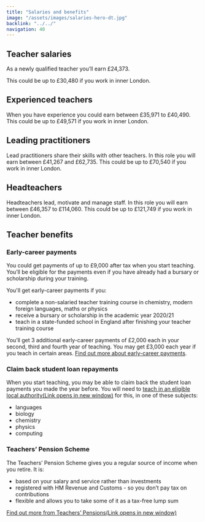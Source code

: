 ```yaml
---
title: "Salaries and benefits"
image: "/assets/images/salaries-hero-dt.jpg"
backlink: "../../"
navigation: 40
---
```

<div class="content__right">
</div>

<div class="content__left">

<h2>Teacher salaries</h2>

<p>As a newly qualified teacher you’ll earn £24,373.</p>

<p>This could be up to £30,480 if you work in inner London.</p>

<h2>Experienced teachers</h2>

<p>When you have experience you could earn between £35,971 to £40,490. This could be up to £49,571 if you work in inner London.</p>

<h2>Leading practitioners</h2>

<p>Lead practitioners share their skills with other teachers. In this role you will earn between £41,267 and £62,735. This could be up to £70,540 if you work in inner London.</p>

<h2>Headteachers</h2>

<p>Headteachers lead, motivate and manage staff. In this role you will earn between £46,357 to £114,060. This could be up to £121,749 if you work in inner London.</p>



<h2>Teacher benefits</h2>

<h3>Early-career payments</h3>

<p>You could get payments of up to £9,000 after tax when you start teaching. You’ll be eligible for the payments even if you have already had a bursary or scholarship during your training.</p>

<p>You'll get early-career payments if you:</p>

  <ul>
  <li><span>complete a non-salaried teacher training course in chemistry, modern foreign languages, maths or physics</span></li>
  <li><span>receive a bursary or scholarship in the academic year 2020/21</span></li>
  <li><span>teach in a state-funded school in England after finishing your teacher training course</span></li>
  </ul>

<p>You’ll get 3 additional early-career payments of £2,000 each in your second, third and fourth year of teaching. You may get £3,000 each year if you teach in certain areas. <a href="https://www.gov.uk/guidance/early-career-payments-guidance-for-teachers-and-schools">Find out more about early-career payments</a>.</p>

<h3>Claim back student loan repayments</h3>

<p>When you start teaching, you may be able to claim back the student loan payments you made the year before. You will need to <a href="https://www.gov.uk/government/publications/additional-payments-for-teaching-eligibility-and-payment-details/teachers-claim-back-your-student-loan-repayments-eligibility-and-payment-details"  target="_blank" rel="noopener noreferrer">teach in an eligible local authority<span class="govuk-visually-hidden">(Link opens in new window)</span><i class="icon icon-external"></i></a> for this, in one of these subjects:</p>

  <ul>
  <li><span>languages</span></li>
  <li><span>biology</span></li>
  <li><span>chemistry</span></li>
  <li><span>physics</span></li>
  <li><span>computing</span></li>
  </ul>
  
  



<h3>Teachers’ Pension Scheme</h3>

<p>The Teachers’ Pension Scheme gives you a regular source of income when you retire. It is:</p>

  <ul>
  <li><span>based on your salary and service rather than investments</span></li>
  <li><span>registered with HM Revenue and Customs - so you don’t pay tax on contributions</span></li>
  <li><span>flexible and allows you to take some of it as a tax-free lump sum</span></li>
  </ul>

<p><a href="https://www.teacherspensions.co.uk/members/new-starter.aspx"  target="_blank" rel="noopener noreferrer">Find out more from Teachers’ Pensions<span class="govuk-visually-hidden">(Link opens in new window)</span><i class="icon icon-external"></i></a></p>



